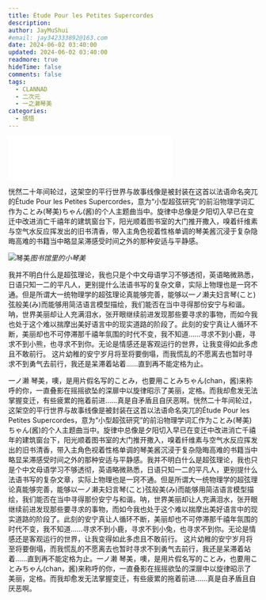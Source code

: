 ```yaml
---
title: Étude Pour les Petites Supercordes
description: 
author: JayMuShui
#email: jay342333892@163.com
date: 2024-06-02 03:40:00
updated: 2024-06-02 03:40:00
readmore: true
hideTime: false
comments: false
tags:
  - CLANNAD
  - 二次元
  - 一之濑琴美
categories:
  - 感悟
---
```



<iframe frameborder="no" border="0" marginwidth="0" marginheight="0" width=330 height=86 src="//music.163.com/outchain/player?type=2&id=22706984&auto=0&height=66"></iframe>

恍然二十年间轮过，这架空的平行世界与故事线像是被封装在这首以法语命名突兀的Étude Pour les Petites Supercordes，意为“小型超弦研究”的前沿物理学词汇作为ことみ(琴美)ちゃん(酱)的个人主题曲当中。
​旋律中总像是夕阳切入早已在变迁中改进消亡千禧年的建筑窗台下，阳光顺着图书室的大门推开撒入，嗅着纤维素与空气水反应挥发出的旧书清香，带入主角色视着性格单调的琴美酱沉浸于复杂隐晦高难的书籍当中略显呆滞感受时间之外的那种安适与平静感。

![琴美](https://telegraph-img-by-bot.pages.dev/file/f585d5d249b6e63fa4bb3.png)​_图书馆里的小琴美_

<!-- more -->

​我并不明白什么是超弦理论，我也只是个中文母语学习不够透彻，英语略微熟悉，日语只知一二的平凡人，更别提什么法语书写的复杂文章，实际上物理也是一窍不通。
​但是所谓大一统物理学的超弦理论真能够完善，能够以一ノ濑夫妇言琴(こと)弦般美(み)而能够用简洁语言模型描绘，我们能否在当中寻得那份安宁与和谐。
​呐，世界美丽却让人充满泪水，张开眼继续前进发现那些要寻求的事物，而如今我也处于这个难以揣摩出美好语言中的现实道路的阶段了。
​此刻的安宁真让人循环不断，美丽却也不可停滞那千禧年氛围的时代不变，我不知道……寻求不到小鹿，寻求不到小熊，也寻求不到你。
​无论是情感还是客观运行的世界，让我变得如此多虑且不敢前行。
这片幼稚的安宁岁月将至将要倒塌，而我慌乱的不愿离去也暂时寻求不到勇气去前行，我还是呆滞着站着……直到再不能定格为止。

​一ノ濑 琴美，噢，是用片假名写的ことみ，也要用ことみちゃん(chan，酱)来称呼的你，一直叠影在摇摇欲坠的深扉中以旋律昭示了美丽，定格。而我却愈发无法掌握变迁，有些疲累的拖着前进……真是自矛盾且自厌恶啊。恍然二十年间轮过，这架空的平行世界与故事线像是被封装在这首以法语命名突兀的Étude Pour les Petites Supercordes，意为“小型超弦研究”的前沿物理学词汇作为ことみ(琴美)ちゃん(酱)的个人主题曲当中。
​旋律中总像是夕阳切入早已在变迁中改进消亡千禧年的建筑窗台下，阳光顺着图书室的大门推开撒入，嗅着纤维素与空气水反应挥发出的旧书清香，带入主角色视着性格单调的琴美酱沉浸于复杂隐晦高难的书籍当中略显呆滞感受时间之外的那种安适与平静感。
​我并不明白什么是超弦理论，我也只是个中文母语学习不够透彻，英语略微熟悉，日语只知一二的平凡人，更别提什么法语书写的复杂文章，实际上物理也是一窍不通。
​但是所谓大一统物理学的超弦理论真能够完善，能够以一ノ濑夫妇言琴(こと)弦般美(み)而能够用简洁语言模型描绘，我们能否在当中寻得那份安宁与和谐。
​呐，世界美丽却让人充满泪水，张开眼继续前进发现那些要寻求的事物，而如今我也处于这个难以揣摩出美好语言中的现实道路的阶段了。
​此刻的安宁真让人循环不断，美丽却也不可停滞那千禧年氛围的时代不变，我不知道……寻求不到小鹿，寻求不到小兔，也寻求不到你。
​无论是情感还是客观运行的世界，让我变得如此多虑且不敢前行。
这片幼稚的安宁岁月将至将要倒塌，而我慌乱的不愿离去也暂时寻求不到勇气去前行，我还是呆滞着站着……直到再不能定格为止。
​
​一ノ濑 琴美，噢，是用片假名写的ことみ，也要用ことみちゃん(chan，酱)来称呼的你，一直叠影在摇摇欲坠的深扉中以旋律昭示了美丽，定格。而我却愈发无法掌握变迁，有些疲累的拖着前进……真是自矛盾且自厌恶啊。



